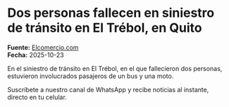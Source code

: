 # Dos personas fallecen en siniestro de tránsito en El Trébol, en Quito

**Fuente:** [Elcomercio.com](https://www.elcomercio.com/actualidad/quito/dos-personas-fallecen-siniestro-transito-el-trebol-quito/)  
**Fecha:** 2025-10-23

En el siniestro de tránsito en El Trébol, en el que fallecieron dos personas, estuvieron involucrados pasajeros de un bus y una moto.

Suscríbete a nuestro canal de WhatsApp y recibe noticias al instante, directo en tu celular.
